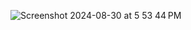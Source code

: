 ![Screenshot 2024-08-30 at 5 53 44 PM](https://github.com/user-attachments/assets/e200a27a-e2a4-47a2-adf8-3623852a1dd7)

